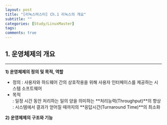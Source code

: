 ```yaml
---
layout: post
title: "[리눅스마스터] Ch.1 리눅스의 개요"
subtitle: ""
categories: [Study/LinuxMaster] 
tags:
comments: true
---
```


## 1. 운영체제의 개요

---

**1) 운영체제의 정의 및 목적, 역할**
- 정의 : 사용자와 하드웨어 간의 상호작용을 위해 사용자 인터페이스를 제공하는 시스템 소프트웨어  
- 목적  
 : 일정 시간 동안 처리하는 일의 양을 의미하는 **처리능력(Throughput)**의 향상  
 : 시스템에서 결과가 얻어질 때까지의 **응답시간(Turnaround Time)**의 최소화

**2) 운영체제의 구조와 기능**
